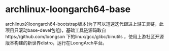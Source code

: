 # archlinux-loongarch64-base
archlinux的loongarch64-bootstrap版本(为了可以迅速迭代跟进上游工具链，此项目只滚动base-devel包组)，基础工具链源码取自https://github.com/loongson 下的linux/gcc/glibc/binutils ，使用上游社区开源版本构建的新世界distro，运行在LoongArch平台。
